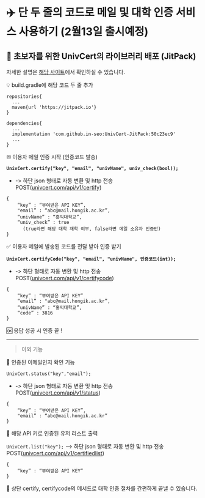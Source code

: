 # ✈️ 단 두 줄의 코드로 메일 및 대학 인증 서비스 사용하기 (2월13일 출시예정)

## 🐣 초보자를 위한 UnivCert의 라이브러리 배포 (JitPack)

자세한 설명은 [해당 사이트](https://univcert.com/)에서 확인하실 수 있습니다.

💡 build.gradle에 해당 코드 두 줄 추가

```
repositories{
  ...
  maven{url 'https://jitpack.io'}
}

dependencies{
  ...
  implementation 'com.github.in-seo:UnivCert-JitPack:50c23ec9'
  ...
}
```

✉ 이용자 메일 인증 시작 (인증코드 발송)

**`UnivCert.certify("key", "email", "univName", univ_check(bool));`**

- -> 하단 json 형태로 자동 변환 및 http 전송 POST([univcert.com/api/v1/certify](http://univcert.com/api/v1/certify))

```
{
	“key” : “부여받은 API KEY”,
	"email” : “abc@mail.hongik.ac.kr”,
	“univName” : “홍익대학교”,
	“univ_check” : true
	  (true라면 해당 대학 재학 여부, false라면 메일 소유자 인증만)
}
```

✅ 이용자 메일에 발송된 코드를 전달 받아 인증 받기

**`UnivCert.certifyCode("key", "email", "univName", 인증코드(int));`**

- -> 하단 형태로 자동 변환 및 http 전송 POST([univcert.com/api/v1/certifycode](http://univcert.com/api/v1/certifycode))

```
{
	“key” : “부여받은 API KEY”
	“email” : "abc@mail.hongik.ac.kr”,
	“univName” : “홍익대학교”,
	“code” : 3816
}
```

🆗 응답 성공 시 인증 끝 !

---

> 이외 기능
> 

📂 인증된 이메일인지 확인 기능

`UnivCert.status("key","email");`

- -> 하단 json 형태로 자동 변환 및 http 전송 POST([univcert.com/api/v1/status](http://univcert.com/api/v1/status))

```
{
	“key” : “부여받은 API KEY”,
	"email” : “abc@mail.hongik.ac.kr”
}
```

📜 해당 API 키로 인증된 유저 리스트 출력

`UnivCert.list("key");`
--> 하단 json 형태로 자동 변환 및 http 전송 POST([univcert.com/api/v1/certifiedlist](http://univcert.com/api/v1/certifiedlist))

```
{
	“key” : “부여받은 API KEY”
}
```

👼 상단 certify, certifycode의 메서드로 대학 인증 절차를 간편하게 끝낼 수 있습니다.

